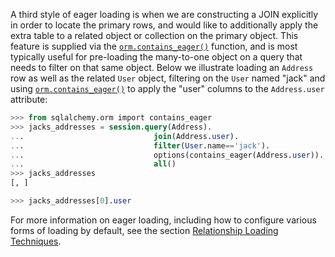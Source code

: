 A third style of eager loading is when we are constructing a JOIN explicitly in order to locate the primary rows, and would like to additionally apply the extra table to a related object or collection on the primary object. This feature is supplied via the [`orm.contains_eager()`](http://docs.sqlalchemy.org/loading_relationships.html#sqlalchemy.orm.contains_eager "sqlalchemy.orm.contains_eager") function, and is most typically useful for pre-loading the many-to-one object on a query that needs to filter on that same object. Below we illustrate loading an `Address` row as well as the related `User` object, filtering on the `User` named "jack" and using [`orm.contains_eager()`](http://docs.sqlalchemy.org/loading_relationships.html#sqlalchemy.orm.contains_eager "sqlalchemy.orm.contains_eager") to apply the "user" columns to the `Address.user` attribute:
    
```sql    
>>> from sqlalchemy.orm import contains_eager
>>> jacks_addresses = session.query(Address).
...                             join(Address.user).
...                             filter(User.name=='jack').
...                             options(contains_eager(Address.user)).
...                             all()
>>> jacks_addresses
[, ]

>>> jacks_addresses[0].user
```    

For more information on eager loading, including how to configure various forms of loading by default, see the section [Relationship Loading Techniques](http://docs.sqlalchemy.org/loading_relationships.html).
